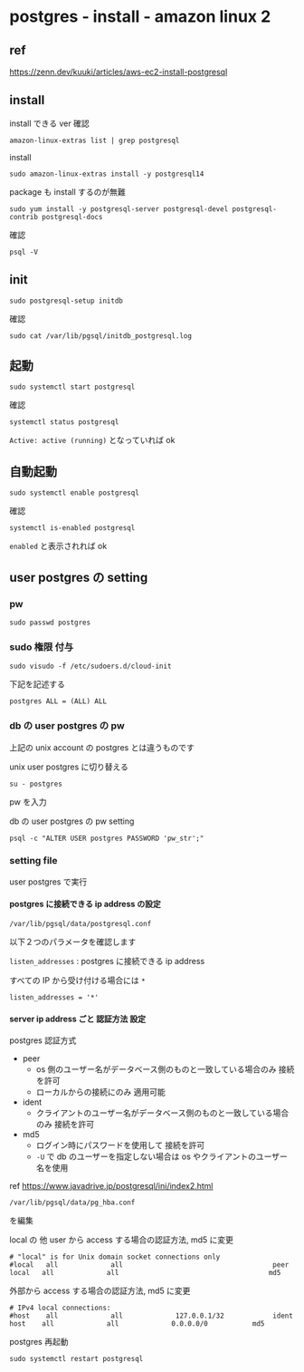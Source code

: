 
# postgres  -  install  -  amazon linux 2


## ref

https://zenn.dev/kuuki/articles/aws-ec2-install-postgresql


## install

install できる ver 確認

```
amazon-linux-extras list | grep postgresql
```

install

```
sudo amazon-linux-extras install -y postgresql14
```

package も install するのが無難

```
sudo yum install -y postgresql-server postgresql-devel postgresql-contrib postgresql-docs
```

確認

```
psql -V
```


## init

```
sudo postgresql-setup initdb
```

確認

```
sudo cat /var/lib/pgsql/initdb_postgresql.log
```


## 起動

```
sudo systemctl start postgresql
```

確認

```
systemctl status postgresql
```

`Active: active (running)` となっていれば ok


## 自動起動

```
sudo systemctl enable postgresql
```

確認

```
systemctl is-enabled postgresql
```

`enabled` と表示されれば ok


## user postgres の setting

### pw

```
sudo passwd postgres
```

### sudo 権限 付与

```
sudo visudo -f /etc/sudoers.d/cloud-init
```

下記を記述する

```
postgres ALL = (ALL) ALL
```


### db の user postgres の pw

上記の unix account の postgres とは違うものです

unix user postgres に切り替える

```
su - postgres
```

pw を入力

db の user postgres の pw setting

```
psql -c "ALTER USER postgres PASSWORD 'pw_str';"
```


### setting file

user postgres で実行


#### postgres に接続できる ip address の設定

```
/var/lib/pgsql/data/postgresql.conf
```

以下２つのパラメータを確認します

`listen_addresses` : postgres に接続できる ip address

すべての IP から受け付ける場合には `*`

```
listen_addresses = '*'
```


#### server ip address ごと 認証方法 設定

postgres 認証方式

- peer
  - os 側のユーザー名がデータベース側のものと一致している場合のみ 接続を許可
  - ローカルからの接続にのみ 適用可能
- ident
  - クライアントのユーザー名がデータベース側のものと一致している場合のみ 接続を許可
- md5
  - ログイン時にパスワードを使用して 接続を許可
  - `-U` で db のユーザーを指定しない場合は os やクライアントのユーザー名を使用

ref https://www.javadrive.jp/postgresql/ini/index2.html

```
/var/lib/pgsql/data/pg_hba.conf
```

を編集

local の 他 user から access する場合の認証方法, md5 に変更

```
# "local" is for Unix domain socket connections only
#local   all             all                                     peer
local   all             all                                     md5
```

外部から access する場合の認証方法, md5 に変更

```
# IPv4 local connections:
#host    all             all             127.0.0.1/32            ident
host    all             all             0.0.0.0/0           md5
```

postgres 再起動

```
sudo systemctl restart postgresql
```


